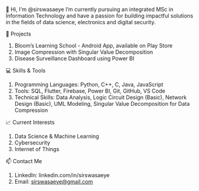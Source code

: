 👋 Hi, I'm @sirswasaeye
I’m currently pursuing an integrated MSc in Information Technology and have a passion for building impactful solutions in the fields of data science, electronics and digital security.

🚀 Projects
1. Bloom’s Learning School - Android App, available on Play Store
3. Image Compression with Singular Value Decomposition
4. Disease Surveillance Dashboard using Power BI

💻 Skills & Tools
1. Programming Languages: Python, C++, C, Java, JavaScript
2. Tools: SQL, Flutter, Firebase, Power BI, Git, GitHub, VS Code
3. Technical Skills: Data Analysis, Logic Circuit Design (Basic), Network Design (Basic), UML Modeling, Singular Value Decomposition for Data Compression

📈 Current Interests
1. Data Science & Machine Learning
2. Cybersecurity
3. Internet of Things

📫 Contact Me
1. LinkedIn: linkedin.com/in/sirswasaeye
2. Email: sirswasaeye@gmail.com

